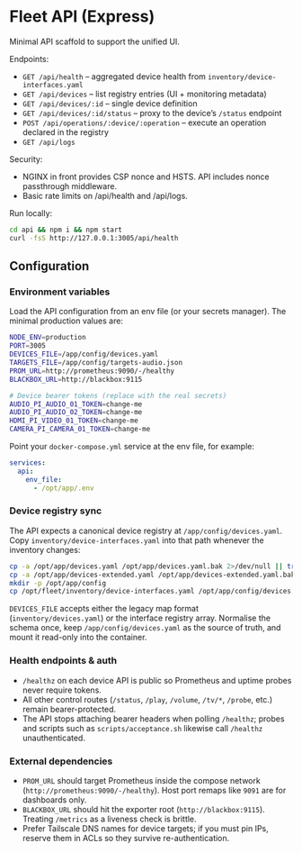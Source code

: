 # Fleet API (Express)

Minimal API scaffold to support the unified UI.

Endpoints:
- `GET /api/health` – aggregated device health from `inventory/device-interfaces.yaml`
- `GET /api/devices` – list registry entries (UI + monitoring metadata)
- `GET /api/devices/:id` – single device definition
- `GET /api/devices/:id/status` – proxy to the device’s `/status` endpoint
- `POST /api/operations/:device/:operation` – execute an operation declared in the registry
- `GET /api/logs`

Security:
- NGINX in front provides CSP nonce and HSTS. API includes nonce passthrough middleware.
- Basic rate limits on /api/health and /api/logs.

Run locally:
```bash
cd api && npm i && npm start
curl -fsS http://127.0.0.1:3005/api/health
```

## Configuration

### Environment variables

Load the API configuration from an env file (or your secrets manager). The minimal production values are:

```bash
NODE_ENV=production
PORT=3005
DEVICES_FILE=/app/config/devices.yaml
TARGETS_FILE=/app/config/targets-audio.json
PROM_URL=http://prometheus:9090/-/healthy
BLACKBOX_URL=http://blackbox:9115

# Device bearer tokens (replace with the real secrets)
AUDIO_PI_AUDIO_01_TOKEN=change-me
AUDIO_PI_AUDIO_02_TOKEN=change-me
HDMI_PI_VIDEO_01_TOKEN=change-me
CAMERA_PI_CAMERA_01_TOKEN=change-me
```

Point your `docker-compose.yml` service at the env file, for example:

```yaml
services:
  api:
    env_file:
      - /opt/app/.env
```

### Device registry sync

The API expects a canonical device registry at `/app/config/devices.yaml`. Copy `inventory/device-interfaces.yaml` into that path whenever the inventory changes:

```bash
cp -a /opt/app/devices.yaml /opt/app/devices.yaml.bak 2>/dev/null || true
cp -a /opt/app/devices-extended.yaml /opt/app/devices-extended.yaml.bak 2>/dev/null || true
mkdir -p /opt/app/config
cp /opt/fleet/inventory/device-interfaces.yaml /opt/app/config/devices.yaml
```

`DEVICES_FILE` accepts either the legacy map format (`inventory/devices.yaml`) or the interface registry array. Normalise the schema once, keep `/app/config/devices.yaml` as the source of truth, and mount it read-only into the container.

### Health endpoints & auth

- `/healthz` on each device API is public so Prometheus and uptime probes never require tokens.
- All other control routes (`/status`, `/play`, `/volume`, `/tv/*`, `/probe`, etc.) remain bearer-protected.
- The API stops attaching bearer headers when polling `/healthz`; probes and scripts such as `scripts/acceptance.sh` likewise call `/healthz` unauthenticated.

### External dependencies

- `PROM_URL` should target Prometheus inside the compose network (`http://prometheus:9090/-/healthy`). Host port remaps like `9091` are for dashboards only.
- `BLACKBOX_URL` should hit the exporter root (`http://blackbox:9115`). Treating `/metrics` as a liveness check is brittle.
- Prefer Tailscale DNS names for device targets; if you must pin IPs, reserve them in ACLs so they survive re-authentication.

